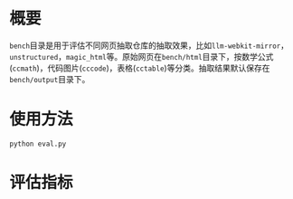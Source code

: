 # 概要

`bench`目录是用于评估不同网页抽取仓库的抽取效果，比如`llm-webkit-mirror`，`unstructured`，`magic_html`等。原始网页在`bench/html`目录下，按数学公式(`ccmath`)，代码图片(`cccode`)，表格(`cctable`)等分类。抽取结果默认保存在`bench/output`目录下。

# 使用方法

```
python eval.py
```

# 评估指标
